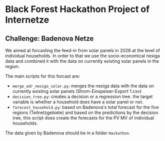 # Black Forest Hackathon Project of Internetze

## Challenge: Badenova Netze
We aimed at forcasting the feed-in from solar panels in 2028 at the level of individual households. In order to that we use the socio-economical nexiga data and combined it with the data on currently existing solar panels in the region.

The main scripts for this forcast are:
- `merge_adr_nexigo_solar.py`: merges the nexiga data with the data on currently existing solar panels (Strom-Einspeiser-Export 1.csv)
- `decision_tree.py`: creates a decision or a regression tree. the target variable is whether a household does have a solar panel or not.
- `forecast_household.py`: based on Badenova's total forecast for the five regions (Teilnetzgebiete) and based on the predictions by the decision tree, this script does create the forecasts for the PV MV of individual households.

The data given by Badenova should be in a folder `Hackathon`.
